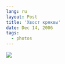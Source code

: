 ```yaml
---
lang: ru
layout: Post
title: 'Хвост кряквы'
date: Dec 14, 2006
tags:
  - photos
---
```


![](http://wow.sapegin.me/3b0s1q0o1v17/IMG-9402-lj.jpg)
